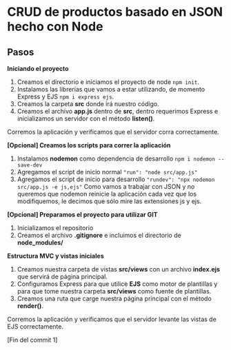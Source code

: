 # CRUD de productos basado en JSON hecho con Node

## Pasos

**Iniciando el proyecto**
1. Creamos el directorio e iniciamos el proyecto de node `npm init`.
2. Instalamos las librerías que vamos a estar utilizando, de momento Express y EJS `npm i express ejs`.
3. Creamos la carpeta **src** donde irá nuestro código.
4. Creamos el archivo **app.js** dentro de **src**, dentro requerimos Express e inicializamos un servidor con el método **listen()**.

Corremos la aplicación y verificamos que el servidor corra correctamente.

**[Opcional] Creamos los scripts para correr la aplicación**
1. Instalamos **nodemon** como dependencia de desarrollo `npm i nodemon --save-dev`
2. Agregamos el script de inicio normal `"run": "node src/app.js"`
3. Agregamos el script de inicio para desarrollo `"rundev": "npx nodemon src/app.js -e js,ejs"`
Como vamos a trabajar con JSON y no queremos que nodemon reinicie la aplicación cada vez que los modifiquemos, le decimos que sólo mire las extensiones js y ejs.

**[Opcional] Preparamos el proyecto para utilizar GIT**
1. Inicializamos el repositorio
2. Creamos el archivo **.gitignore** e incluimos el directorio de **node_modules/**

**Estructura MVC y vistas iniciales**
1. Creamos nuestra carpeta de vistas **src/views** con un archivo **index.ejs** que servirá de página principal.
2. Configuramos Express para que utilice **EJS** como motor de plantillas y para que tome nuestra carpeta **src/views** como fuente de plantillas.
3. Creamos una ruta que carge nuestra página principal con el método **render()**.

Corremos la aplicación y verificamos que el servidor levante las vistas de EJS correctamente.

[Fin del commit 1]